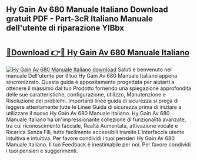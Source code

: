 ## Hy Gain Av 680 Manuale Italiano Download gratuit PDF - Part-3cR Italiano Manuale dell'utente di riparazione YlBbx

# <h2><a href="http://dff3mi.blite.top/?on=Hy+Gain+Av+680+Manuale+Italiano">🔗Download 👉🔴 Hy Gain Av 680 Manuale Italiano</a></h2>

[![Hy Gain Av 680 Manuale Italiano download](https://i.imgur.com/lujVjoI.png)](http://dff3mi.blite.top/?on=Hy+Gain+Av+680+Manuale+Italiano)
Saluti e benvenuto nel manuale Dell'utente per il tuo Hy Gain Av 680 Manuale Italiano appena sincronizzato. Questa guida è appositamente progettata per aiutarti a ottenere il massimo dal tuo Prodotto fornendo una spiegazione approfondita delle sue caratteristiche, configurazione, utilizzo, Manutenzione e Risoluzione dei problemi. Importanti linee guida di sicurezza si prega di leggere attentamente tutte le Linee Guida di sicurezza prima di iniziare a utilizzare il nuovo Hy Gain Av 680 Manuale Italiano. Hy Gain Av 680 Manuale Italiano ha un'impressionante collezione di funzionalità avanzate, tra cui riconoscimento facciale, Realtà Aumentata, attivazione vocale e Ricarica Senza Fili, tutte facilmente accessibili tramite L'interfaccia utente intuitiva e intuitiva. Per favore condividi i tuoi pensieri Hy Gain Av 680 Manuale Italiano. Il tuo Feedback è inestimabile per noi. Per favore condividi i tuoi pensieri e suggerimenti.
